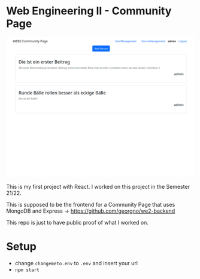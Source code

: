 # Web Engineering II - Community Page

![demo image](demo.png)


This is my first project with React. I worked on this project in the Semester 21/22.

This is supposed to be the frontend for a Community Page that uses MongoDB and Express -> https://github.com/georgno/we2-backend

This repo is just to have public proof of what I worked on.

# Setup

- change `changemeto.env` to `.env` and insert your url
- `npm start`